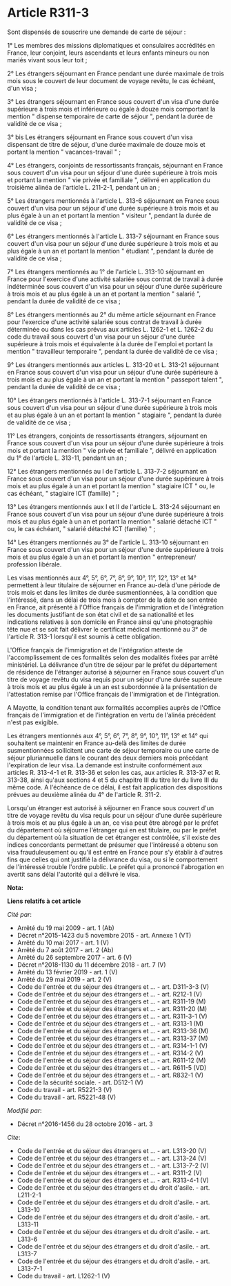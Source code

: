 # Article R311-3

Sont dispensés de souscrire une demande de carte de séjour : 

1° Les membres des missions diplomatiques et consulaires accrédités en France, leur conjoint, leurs ascendants et leurs
enfants mineurs ou non mariés vivant sous leur toit ; 

2° Les étrangers séjournant en France pendant une durée maximale de trois mois sous le couvert de leur document de voyage
revêtu, le cas échéant, d'un visa ; 

3° Les étrangers séjournant en France sous couvert d'un visa d'une durée supérieure à trois mois et inférieure ou égale à
douze mois comportant la mention " dispense temporaire de carte de séjour ", pendant la durée de validité de ce visa ; 

3° bis Les étrangers séjournant en France sous couvert d'un visa dispensant de titre de séjour, d'une durée maximale de douze
mois et portant la mention " vacances-travail " ; 

4° Les étrangers, conjoints de ressortissants français, séjournant en France sous couvert d'un visa pour un séjour d'une
durée supérieure à trois mois et portant la mention " vie privée et familiale ", délivré en application du troisième alinéa
de l'article L. 211-2-1, pendant un an ; 

5° Les étrangers mentionnés à l'article L. 313-6 séjournant en France sous couvert d'un visa pour un séjour d'une durée
supérieure à trois mois et au plus égale à un an et portant la mention " visiteur ", pendant la durée de validité de ce
visa ; 

6° Les étrangers mentionnés à l'article L. 313-7 séjournant en France sous couvert d'un visa pour un séjour d'une durée
supérieure à trois mois et au plus égale à un an et portant la mention " étudiant ", pendant la durée de validité de ce
visa ; 

7° Les étrangers mentionnés au 1° de l'article L. 313-10 séjournant en France pour l'exercice d'une activité salariée sous
contrat de travail à durée indéterminée sous couvert d'un visa pour un séjour d'une durée supérieure à trois mois et au plus
égale à un an et portant la mention " salarié ", pendant la durée de validité de ce visa ; 

8° Les étrangers mentionnés au 2° du même article séjournant en France pour l'exercice d'une activité salariée sous contrat
de travail à durée déterminée ou dans les cas prévus aux articles L. 1262-1 et L. 1262-2 du code du travail sous couvert d'un
visa pour un séjour d'une durée supérieure à trois mois et équivalente à la durée de l'emploi et portant la mention "
travailleur temporaire ", pendant la durée de validité de ce visa ; 

9° Les étrangers mentionnés aux articles L. 313-20 et L. 313-21 séjournant en France sous couvert d'un visa pour un séjour
d'une durée supérieure à trois mois et au plus égale à un an et portant la mention " passeport talent ", pendant la durée de
validité de ce visa ; 

10° Les étrangers mentionnés à l'article L. 313-7-1 séjournant en France sous couvert d'un visa pour un séjour d'une durée
supérieure à trois mois et au plus égale à un an et portant la mention " stagiaire ", pendant la durée de validité de ce
visa ; 

11° Les étrangers, conjoints de ressortissants étrangers, séjournant en France sous couvert d'un visa pour un séjour d'une
durée supérieure à trois mois et portant la mention " vie privée et familiale ", délivré en application du 1° de l'article L.
313-11, pendant un an ; 

12° Les étrangers mentionnés au I de l'article L. 313-7-2 séjournant en France sous couvert d'un visa pour un séjour d'une
durée supérieure à trois mois et au plus égale à un an et portant la mention " stagiaire ICT " ou, le cas échéant, "
stagiaire ICT (famille) " ; 

13° Les étrangers mentionnés aux I et II de l'article L. 313-24 séjournant en France sous couvert d'un visa pour un séjour
d'une durée supérieure à trois mois et au plus égale à un an et portant la mention " salarié détaché ICT " ou, le cas
échéant, " salarié détaché ICT (famille) " ; 

14° Les étrangers mentionnés au 3° de l'article L. 313-10 séjournant en France sous couvert d'un visa pour un séjour d'une
durée supérieure à trois mois et au plus égale à un an et portant la mention " entrepreneur/ profession libérale. 

Les visas mentionnés aux 4°, 5°, 6°, 7°, 8°, 9°, 10°, 11°, 12°, 13° et 14° permettent à leur titulaire de séjourner en France
au-delà d'une période de trois mois et dans les limites de durée susmentionnées, à la condition que l'intéressé, dans un
délai de trois mois à compter de la date de son entrée en France, ait présenté à l'Office français de l'immigration et de
l'intégration les documents justifiant de son état civil et de sa nationalité et les indications relatives à son domicile en
France ainsi qu'une photographie tête nue et se soit fait délivrer le certificat médical mentionné au 3° de l'article R.
313-1 lorsqu'il est soumis à cette obligation.

L'Office français de l'immigration et de l'intégration atteste de l'accomplissement de ces formalités selon des modalités
fixées par arrêté ministériel. La délivrance d'un titre de séjour par le préfet du département de résidence de l'étranger
autorisé à séjourner en France sous couvert d'un titre de voyage revêtu du visa requis pour un séjour d'une durée supérieure
à trois mois et au plus égale à un an est subordonnée à la présentation de l'attestation remise par l'Office français de
l'immigration et de l'intégration. 

A Mayotte, la condition tenant aux formalités accomplies auprès de l'Office français de l'immigration et de l'intégration en
vertu de l'alinéa précédent n'est pas exigible. 

Les étrangers mentionnés aux 4°, 5°, 6°, 7°, 8°, 9°, 10°, 11°, 13° et 14° qui souhaitent se maintenir en France au-delà des
limites de durée susmentionnées sollicitent une carte de séjour temporaire ou une carte de séjour pluriannuelle dans le
courant des deux derniers mois précédant l'expiration de leur visa. La demande est instruite conformément aux articles R.
313-4-1 et R. 313-36 et selon les cas, aux articles R. 313-37 et R. 313-38, ainsi qu'aux sections 4 et 5 du chapitre III du
titre Ier du livre III du même code. A l'échéance de ce délai, il est fait application des dispositions prévues au deuxième
alinéa du 4° de l'article R. 311-2. 

Lorsqu'un étranger est autorisé à séjourner en France sous couvert d'un titre de voyage revêtu du visa requis pour un séjour
d'une durée supérieure à trois mois et au plus égale à un an, ce visa peut être abrogé par le préfet du département où
séjourne l'étranger qui en est titulaire, ou par le préfet du département où la situation de cet étranger est contrôlée, s'il
existe des indices concordants permettant de présumer que l'intéressé a obtenu son visa frauduleusement ou qu'il est entré en
France pour s'y établir à d'autres fins que celles qui ont justifié la délivrance du visa, ou si le comportement de
l'intéressé trouble l'ordre public. Le préfet qui a prononcé l'abrogation en avertit sans délai l'autorité qui a délivré le
visa.

**Nota:**



**Liens relatifs à cet article**

_Cité par_:

  - Arrêté du 19 mai 2009 - art. 1 (Ab)
  - Décret n°2015-1423 du 5 novembre 2015 - art. Annexe 1 (VT)
  - Arrêté du 10 mai 2017 - art. 1 (V)
  - Arrêté du 7 août 2017 - art. 2 (Ab)
  - Arrêté du 26 septembre 2017 - art. 6 (V)
  - Décret n°2018-1130 du 11 décembre 2018 - art. 7 (V)
  - Arrêté du 13 février 2019 - art. 1 (V)
  - Arrêté du 29 mai 2019 - art. 2 (V)
  - Code de l'entrée et du séjour des étrangers et ... - art. D311-3-3 (V)
  - Code de l'entrée et du séjour des étrangers et ... - art. R212-1 (V)
  - Code de l'entrée et du séjour des étrangers et ... - art. R311-19 (M)
  - Code de l'entrée et du séjour des étrangers et ... - art. R311-20 (M)
  - Code de l'entrée et du séjour des étrangers et ... - art. R311-3-1 (V)
  - Code de l'entrée et du séjour des étrangers et ... - art. R313-1 (M)
  - Code de l'entrée et du séjour des étrangers et ... - art. R313-36 (M)
  - Code de l'entrée et du séjour des étrangers et ... - art. R313-37 (M)
  - Code de l'entrée et du séjour des étrangers et ... - art. R314-1-1 (V)
  - Code de l'entrée et du séjour des étrangers et ... - art. R314-2 (V)
  - Code de l'entrée et du séjour des étrangers et ... - art. R611-12 (M)
  - Code de l'entrée et du séjour des étrangers et ... - art. R611-5 (VD)
  - Code de l'entrée et du séjour des étrangers et ... - art. R832-1 (V)
  - Code de la sécurité sociale. - art. D512-1 (V)
  - Code du travail - art. R5221-3 (V)
  - Code du travail - art. R5221-48 (V)

_Modifié par_:

  - Décret n°2016-1456 du 28 octobre 2016 - art. 3

_Cite_:

  - Code de l'entrée et du séjour des étrangers et ... - art. L313-20 (V)
  - Code de l'entrée et du séjour des étrangers et ... - art. L313-24 (V)
  - Code de l'entrée et du séjour des étrangers et ... - art. L313-7-2 (V)
  - Code de l'entrée et du séjour des étrangers et ... - art. R311-2 (V)
  - Code de l'entrée et du séjour des étrangers et ... - art. R313-4-1 (V)
  - Code de l'entrée et du séjour des étrangers et du droit d'asile. - art. L211-2-1
  - Code de l'entrée et du séjour des étrangers et du droit d'asile. - art. L313-10
  - Code de l'entrée et du séjour des étrangers et du droit d'asile. - art. L313-11
  - Code de l'entrée et du séjour des étrangers et du droit d'asile. - art. L313-6
  - Code de l'entrée et du séjour des étrangers et du droit d'asile. - art. L313-7
  - Code de l'entrée et du séjour des étrangers et du droit d'asile. - art. L313-7-1
  - Code du travail - art. L1262-1 (V)

